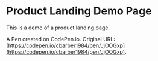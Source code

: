 # Product Landing Demo Page

This is a demo of a product landing page.

A Pen created on CodePen.io. Original URL: [https://codepen.io/cbarber1984/pen/JjOOGxp](https://codepen.io/cbarber1984/pen/JjOOGxp).

